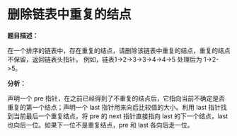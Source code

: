# 删除链表中重复的结点

**题目描述：**

在一个排序的链表中，存在重复的结点，请删除该链表中重复的结点，重复的结点不保留，返回链表头指针。 例如，链表1->2->3->3->4->4->5 处理后为 1->2->5。

**分析：**

声明一个 pre 指针，在之前已经得到了不重复的结点后，它指向当前不确定是否重复的第一个结点；声明一个 last 指针用来向后比较值的大小。利用 last 指针找到当前最后一个重复结点，将 pre 的 next 指针直接指向 last 的下一个结点，last 也向后一位。如果下一位不是重复结点，pre 和 last 各向后走一位。

